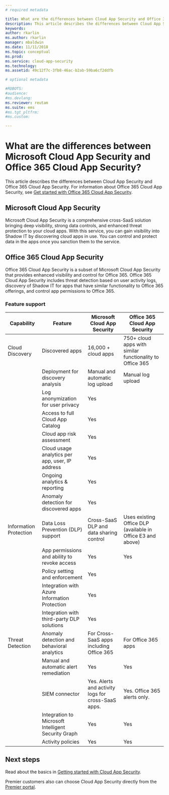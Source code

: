 ```yaml
---
# required metadata

title: What are the differences between Cloud App Security and Office 365 Cloud App Security? | Microsoft Docs
description: This article describes the differences between Cloud App Security and Office 365 Cloud App Security.
keywords:
author: rkarlin
ms.author: rkarlin
manager: mbaldwin
ms.date: 11/11/2018
ms.topic: conceptual
ms.prod:
ms.service: cloud-app-security
ms.technology:
ms.assetid: 49c12f7c-3fb8-46ac-b2ab-59ba6cf2ddfb

# optional metadata

#ROBOTS:
#audience:
#ms.devlang:
ms.reviewer: reutam
ms.suite: ems
#ms.tgt_pltfrm:
#ms.custom:

---
```

# What are the differences between Microsoft Cloud App Security and Office 365 Cloud App Security?

This article describes the differences between Cloud App Security and Office 365 Cloud App Security. For information about Office 365 Cloud App Security, see [Get started with Office 365 Cloud App Security](https://support.office.com/article/Get-started-with-Advanced-Management-Security-d9ee4d67-f2b3-42b4-9c9e-c4529904990a).

## Microsoft Cloud App Security 

Microsoft Cloud App Security is a comprehensive cross-SaaS solution bringing deep visibility, strong data controls, and enhanced threat protection to your cloud apps. With this service, you can gain visibility into Shadow IT by discovering cloud apps in use. You can control and protect data in the apps once you sanction them to the service.

## Office 365 Cloud App Security

Office 365 Cloud App Security is a subset of Microsoft Cloud App Security that provides enhanced visibility and control for Office 365. Office 365 Cloud App Security includes threat detection based on user activity logs, discovery of Shadow IT for apps that have similar functionality to Office 365 offerings, and control app permissions to Office 365.

### Feature support

|Capability|Feature|Microsoft Cloud App Security|Office 365 Cloud App Security|
|----|----|----|----|
|Cloud Discovery|Discovered apps |16,000 + cloud apps  |750+ cloud apps with similar functionality to Office 365|
||Deployment for discovery analysis|Manual and automatic log upload|Manual log upload|
||Log anonymization for user privacy|Yes||
||Access to full Cloud App Catalog|Yes||
||Cloud app risk assessment|Yes||
||Cloud usage analytics per app, user, IP address|Yes||
||Ongoing analytics & reporting|Yes||
||Anomaly detection for discovered apps|Yes||
|Information Protection|Data Loss Prevention (DLP) support|Cross-SaaS DLP and data sharing control|Uses existing Office DLP (available in Office E3 and above)|
||App permissions and ability to revoke access|Yes|Yes|
||Policy setting and enforcement|Yes||
||Integration with Azure Information Protection |Yes||
||Integration with third-party DLP solutions|Yes||
|Threat Detection|Anomaly detection and behavioral analytics|For Cross-SaaS apps including Office 365|For Office 365 apps |
||Manual and automatic alert remediation|Yes|Yes|
||SIEM connector|Yes. Alerts and activity logs for cross-SaaS apps.|Yes. Office 365 alerts only.|
||Integration to Microsoft Intelligent Security Graph|Yes|Yes|
||Activity policies|Yes|Yes|



## Next steps  

Read about the basics in [Getting started with Cloud App Security](getting-started-with-cloud-app-security.md).    

Premier customers also can choose Cloud App Security directly from the [Premier portal](https://premier.microsoft.com/).   
